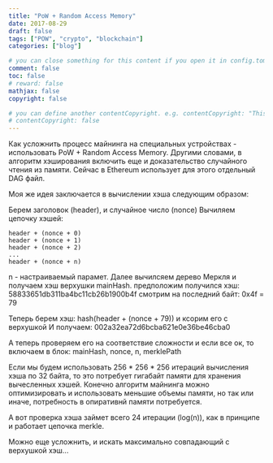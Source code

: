 ```yaml
---
title: "PoW + Random Access Memory"
date: 2017-08-29
draft: false
tags: ["POW", "crypto", "blockchain"]
categories: ["blog"]

# you can close something for this content if you open it in config.toml.
comment: false
toc: false
# reward: false
mathjax: false
copyright: false

# you can define another contentCopyright. e.g. contentCopyright: "This is an another copyright."
# contentCopyright: false
---
```


Как усложнить процесс майнинга на специальных устройствах - использовать PoW + Random Access Memory.
Другими словами, в алгоритм хэширования включить еще и доказательство случайного чтения из памяти.
Сейчас в Ethereum использует для этого отдельный DAG файл.

Моя же идея заключается в вычислении хэша следующим образом:

Берем заголовок (header), и случайное число (nonce)
Вычиляем цепочку хэшей:

```
header + (nonce + 0)
header + (nonce + 1)
header + (nonce + 2)
...
header + (nonce + n)
```

n - настраиваемый парамет. Далее вычилсяем дерево Меркля и получаем хэш верхушки mainHash.
предположим получился хэш:
    58833651db311ba4bc11cb26b1900b4f
смотрим на последний байт: 0x4f = 79

Теперь берем хэш:
hash(header + (nonce + 79)) и ксорим его с верхушкой И получаем: 002a32ea72d6bcba621e0e36be46cba0

А теперь проверяем его на соответствие сложности и если все ок, то включаем в блок:
mainHash, nonce, n, merklePath

Если мы будем использовать 256 * 256 * 256 итераций вычисления хэша по 32 байта, то это потребует гигабайт памяти для хранения вычесленных хэшей. Конечно алгоритм майнинга можно оптимизировать и использовать меньшие объемы памяти, но так или иначе, потребность в опиративнй памяти потребуется.

А вот проверка хэша займет всего 24 итерации (log(n)), как в принципе и работает цепочка merkle.


Можно еще усложнить, и искать максимально совпадающий с верхушкой хэш...
